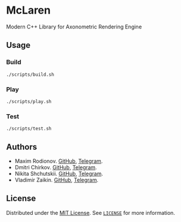 # McLaren

Modern C++ Library for Axonometric Rendering Engine

## Usage

### Build

```shell
./scripts/build.sh
```

### Play

```shell
./scripts/play.sh
```

### Test

```shell
./scripts/test.sh
```

## Authors

* Maxim Rodionov. [GitHub](https://github.com/RodionovMaxim05), [Telegram](https://t.me/Maxoon22).
* Dmitri Chirkov. [GitHub](https://github.com/kinokotakenoko9), [Telegram](https://t.me/se4life).
* Nikita Shchutskii. [GitHub](https://github.com/ns-58), [Telegram](https://t.me/chdmitri).
* Vladimir Zaikin. [GitHub](https://github.com/Friend-zva), [Telegram](https://t.me/vo_va_w).

## License

Distributed under the [MIT License](https://choosealicense.com/licenses/mit/). See [`LICENSE`](LICENSE) for more information.
